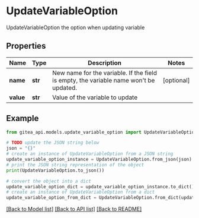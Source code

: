 # UpdateVariableOption

UpdateVariableOption the option when updating variable

## Properties

Name | Type | Description | Notes
------------ | ------------- | ------------- | -------------
**name** | **str** | New name for the variable. If the field is empty, the variable name won&#39;t be updated. | [optional] 
**value** | **str** | Value of the variable to update | 

## Example

```python
from gitea_api.models.update_variable_option import UpdateVariableOption

# TODO update the JSON string below
json = "{}"
# create an instance of UpdateVariableOption from a JSON string
update_variable_option_instance = UpdateVariableOption.from_json(json)
# print the JSON string representation of the object
print(UpdateVariableOption.to_json())

# convert the object into a dict
update_variable_option_dict = update_variable_option_instance.to_dict()
# create an instance of UpdateVariableOption from a dict
update_variable_option_from_dict = UpdateVariableOption.from_dict(update_variable_option_dict)
```
[[Back to Model list]](../README.md#documentation-for-models) [[Back to API list]](../README.md#documentation-for-api-endpoints) [[Back to README]](../README.md)


